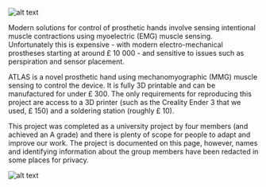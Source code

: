 ![alt text](https://github.com/cj1917/ATLAS-Prosthesis/blob/master/Photos%20and%20assets/ATLAS%20LOGO.jpg)

Modern solutions for control of prosthetic hands involve sensing intentional muscle contractions using myoelectric (EMG) muscle sensing. Unfortunately this is expensive - with modern electro-mechanical prostheses starting at around £ 10 000 - and sensitive to issues such as perspiration and sensor placement.

ATLAS is a novel prosthetic hand using mechanomyographic (MMG) muscle sensing to control the device. It is fully 3D printable and can be manufactured for under £ 300. The only requirements for reproducing this project are access to a 3D printer (such as the Creality Ender 3 that we used, £ 150) and a soldering station (roughly £ 10).

This project was completed as a university project by four members (and achieved an A grade) and there is plenty of scope for people to adapt and improve our work. The project is documented on this page, however, names and identifying information about the group members have been redacted in some places for privacy.

![alt text](https://github.com/cj1917/ATLAS-Prosthesis/blob/master/Photos%20and%20assets/ATLAS_demonstration.jpg)
